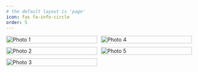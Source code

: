 ```yaml
---
# the default layout is 'page'
icon: fas fa-info-circle
order: 5
---
```


<head>
    <meta charset="UTF-8">
    <meta name="viewport" content="width=device-width, initial-scale=1.0">
    <style>
        .gallery {
            column-count: 2; /* 设置列数 */
            column-gap: 10px; /* 设置列之间的间隙 */
        }
        .gallery img {
            width: 100%;
            break-inside: avoid; /* 避免图片跨列显示 */
            margin-bottom: 10px; /* 设置图片之间的间隙 */
        }
    </style>
</head>
<body>

<div class="gallery">
    <img src="{{site.url}}/assets/DSCF3374.jpg" alt="Photo 1">
    <img src="{{site.url}}/assets/IMG_4536.jpg" alt="Photo 2">
    <img src="{{site.url}}/assets/DSCF3450.jpg" alt="Photo 3">
    <img src="{{site.url}}/assets/DSCF3488.jpg" alt="Photo 4">
    <img src="{{site.url}}/assets/DSCF3745.jpg" alt="Photo 5">
    <!-- 更多图片 -->
</div>

</body>




